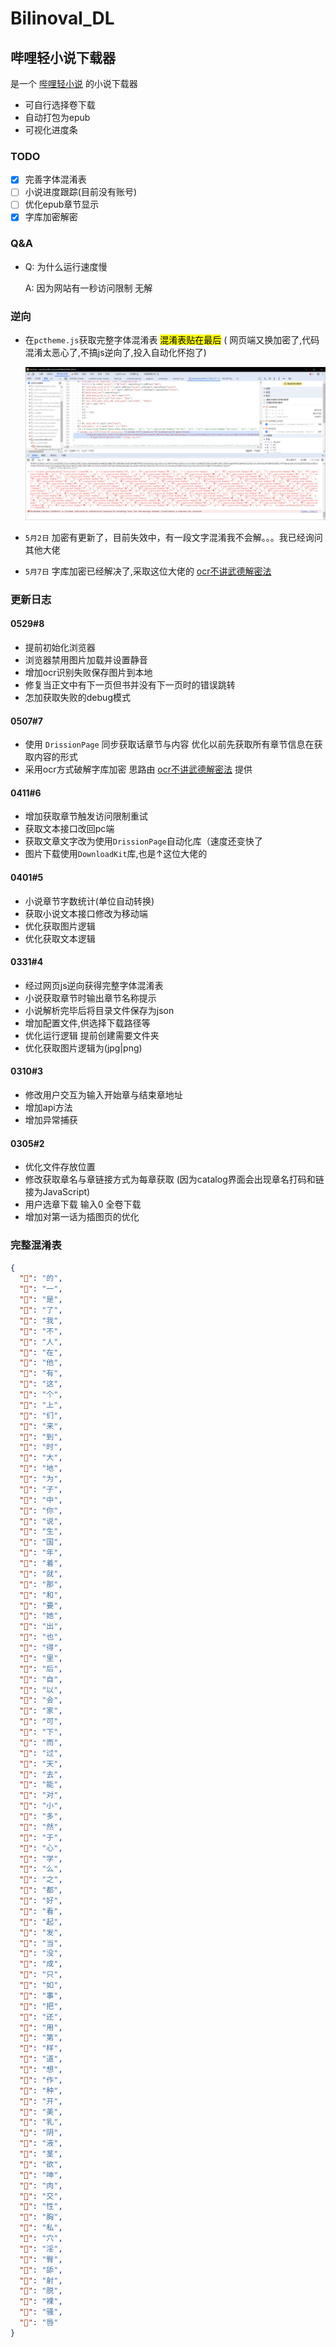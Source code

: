 # Bilinoval_DL

## 哔哩轻小说下载器

是一个 [哔哩轻小说](https://www.linovelib.com/) 的小说下载器

- 可自行选择卷下载
- 自动打包为epub
- 可视化进度条

### TODO

- [x] 完善字体混淆表
- [ ] 小说进度跟踪(目前没有账号)
- [ ] 优化epub章节显示
- [x] 字库加密解密

### Q&A

- Q: 为什么运行速度慢

  A: 因为网站有一秒访问限制 无解

### 逆向

- 在`pctheme.js`获取完整字体混淆表 <mark>混淆表贴在最后</mark> (
  网页端又换加密了,代码混淆太恶心了,不搞js逆向了,投入自动化怀抱了)

  ![ddeb9f7d0e006b2ce9d9de49cd57d10bed02e416.png](assets/573a7e52b29fbac5a45519331d05ad2f45d67bd6.png)

- `5月2日` 加密有更新了，目前失效中，有一段文字混淆我不会解。。。我已经询问其他大佬
- `5月7日`
  字库加密已经解决了,采取这位大佬的 [ocr不讲武德解密法](https://github.com/lightnovel-center/linovelib2epub/blob/main/docs-internal/linovelib-pc-font-obfuscation.md)

### 更新日志

#### 0529#8

- 提前初始化浏览器
- 浏览器禁用图片加载并设置静音
- 增加ocr识别失败保存图片到本地
- 修复当正文中有下一页但书并没有下一页时的错误跳转
- 怎加获取失败的debug模式

#### 0507#7

- 使用 `DrissionPage` 同步获取话章节与内容 优化以前先获取所有章节信息在获取内容的形式
- 采用ocr方式破解字库加密
  思路由 [ocr不讲武德解密法](https://github.com/lightnovel-center/linovelib2epub/blob/main/docs-internal/linovelib-pc-font-obfuscation.md)
  提供

#### 0411#6

- 增加获取章节触发访问限制重试
- 获取文本接口改回pc端
- 获取文章文字改为使用`DrissionPage`自动化库（速度还变快了
- 图片下载使用`DownloadKit`库,也是↑这位大佬的

#### 0401#5

- 小说章节字数统计(单位自动转换)
- 获取小说文本接口修改为移动端
- 优化获取图片逻辑
- 优化获取文本逻辑

#### 0331#4

- 经过网页js逆向获得完整字体混淆表
- 小说获取章节时输出章节名称提示
- 小说解析完毕后将目录文件保存为json
- 增加配置文件,供选择下载路径等
- 优化运行逻辑 提前创建需要文件夹
- 优化获取图片逻辑为(jpg|png)

#### 0310#3

- 修改用户交互为输入开始章与结束章地址
- 增加api方法
- 增加异常捕获

#### 0305#2

- 优化文件存放位置
- 修改获取章名与章链接方式为每章获取 (因为catalog界面会出现章名打码和链接为JavaScript)
- 用户选章下载 输入0 全卷下载
- 增加对第一话为插图页的优化

### 完整混淆表

```json
{
  "": "的",
  "": "一",
  "": "是",
  "": "了",
  "": "我",
  "": "不",
  "": "人",
  "": "在",
  "": "他",
  "": "有",
  "": "这",
  "": "个",
  "": "上",
  "": "们",
  "": "来",
  "": "到",
  "": "时",
  "": "大",
  "": "地",
  "": "为",
  "": "子",
  "": "中",
  "": "你",
  "": "说",
  "": "生",
  "": "国",
  "": "年",
  "": "着",
  "": "就",
  "": "那",
  "": "和",
  "": "要",
  "": "她",
  "": "出",
  "": "也",
  "": "得",
  "": "里",
  "": "后",
  "": "自",
  "": "以",
  "": "会",
  "": "家",
  "": "可",
  "": "下",
  "": "而",
  "": "过",
  "": "天",
  "": "去",
  "": "能",
  "": "对",
  "": "小",
  "": "多",
  "": "然",
  "": "于",
  "": "心",
  "": "学",
  "": "么",
  "": "之",
  "": "都",
  "": "好",
  "": "看",
  "": "起",
  "": "发",
  "": "当",
  "": "没",
  "": "成",
  "": "只",
  "": "如",
  "": "事",
  "": "把",
  "": "还",
  "": "用",
  "": "第",
  "": "样",
  "": "道",
  "": "想",
  "": "作",
  "": "种",
  "": "开",
  "": "美",
  "": "乳",
  "": "阴",
  "": "液",
  "": "茎",
  "": "欲",
  "": "呻",
  "": "肉",
  "": "交",
  "": "性",
  "": "胸",
  "": "私",
  "": "穴",
  "": "淫",
  "": "臀",
  "": "舔",
  "": "射",
  "": "脱",
  "": "裸",
  "": "骚",
  "": "唇"
}
```
